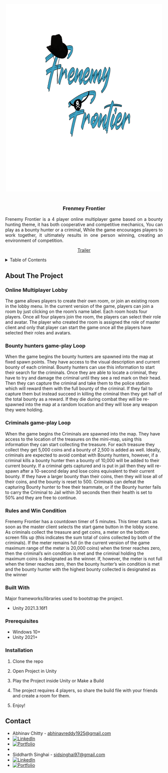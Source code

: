 <!-- Improved compatibility of back to top link: See: https://github.com/othneildrew/Best-README-Template/pull/73 -->
<a name="readme-top"></a>
<!--
*** Thanks for checking out the Best-README-Template. If you have a suggestion
*** that would make this better, please fork the repo and create a pull request
*** or simply open an issue with the tag "enhancement".
*** Don't forget to give the project a star!
*** Thanks again! Now go create something AMAZING! :D
-->



<!-- PROJECT SHIELDS -->
<!--
*** I'm using markdown "reference style" links for readability.
*** Reference links are enclosed in brackets [ ] instead of parentheses ( ).
*** See the bottom of this document for the declaration of the reference variables
*** for contributors-url, forks-url, etc. This is an optional, concise syntax you may use.
*** https://www.markdownguide.org/basic-syntax/#reference-style-links
-->
<div align="center">
    <img src="Title.png" , width = "500", height = "600">
</div>

<!-- PROJECT LOGO -->
<br />
<div align="center">
  <h3 align="center">Frenmey Frontier</h3>
  <p align="justify">
   Frenemy Frontier is a 4 player online multiplayer game based on a bounty hunting theme, it has both cooperative and competitive mechanics, You can play as a bounty hunter or a criminal, While the game encourages players to work together, it ultimately results in one person winning, creating an environment of competition.
    <br />
    <div align="center">
    <a href="https://www.youtube.com/watch?v=_Tr9U8EX-OM" target="_blank">Trailer</a>
    </div>
  </p>
</div>

<!-- TABLE OF CONTENTS -->
<details>
  <summary>Table of Contents</summary>
  <ol>
    <li>
      <a href="#about-the-project">About The Project</a>
      <ul>
        <li><a href="#built-with">Built With</a></li>
      </ul>
    </li>
    <li>
      <a href="#getting-started">Getting Started</a>
      <ul>
        <li><a href="#prerequisites">Prerequisites</a></li>
        <li><a href="#installation">Installation</a></li>
      </ul>
    </li>
    <li><a href="#contact">Contact</a></li>
    <li><a href="#acknowledgments">Acknowledgments</a></li>
  </ol>
</details>



<!-- ABOUT THE PROJECT -->
## About The Project

### Online Multiplayer Lobby
The game allows players to create their own room, or join an existing room in the lobby menu.
In the current version of the game, players can join a room by just clicking on the room’s name label. Each room hosts
four players. Once all four players join the room, the players can select their role and avatar. The
player who created the room is assigned the role of master client and only that player can start the game once all the
players have selected their roles and avatars.
### Bounty hunters game-play Loop
When the game begins the bounty hunters are spawned into the map at fixed spawn points. They have access to the visual description and current bounty of each
criminal. Bounty hunters can use this information to start their search for the criminals. Once they
are able to locate a criminal, they have to try and damage the criminal until they see a red mark on their head. Then they can capture the criminal and take them to the police station which will reward them with the full
bounty of the criminal. If they fail to capture them but instead succeed in killing the criminal then they get half of the
total bounty as a reward. If they die during combat they will be re-spawned into the map at a random location and they
will lose any weapon they were holding.
### Criminals game-play Loop
When the game begins the Criminals are spawned into the map. They have access to the location of the treasures on the mini-map, using this information they can start collecting the treasure. For each treasure they collect they get 5,000 coins
and a bounty of 2,500 is added as well. Ideally, criminals are expected to avoid combat with Bounty hunters, however,
if a criminal kills a bounty hunter then a bounty of 10,000 will be added to their current bounty. If a criminal gets
captured and is put in jail then they will re-spawn after a 10-second delay and lose coins equivalent to their current
bounty. If they have a larger bounty than their coins, then they will lose all of their coins, and the bounty is reset to
500. Criminals can defeat the capturing Bounty hunter to free their teammate, or if the Bounty hunter fails to carry the
Criminal to Jail within 30 seconds then their health is set to 50% and they are free to continue.
### Rules and Win Condition
Frenemy Frontier has a countdown timer of 5 minutes. This timer starts as soon as the master
client selects the start game button in the lobby scene. As criminals collect the treasure and get coins, a meter on the
bottom screen fills up (this indicates the sum total of coins collected by both of the criminals). If the
meter remains full (in the current version of the game maximum range of the meter is 20,000 coins) when the timer
reaches zero, then the criminal’s win condition is met and the criminal holding the maximum coins is designated as
the winner. If, however, the meter is not full when the timer reaches zero, then the bounty hunter’s win condition is
met and the bounty hunter with the highest bounty collected is designated as the winner

### Built With

Major frameworks/libraries used to bootstrap the project.

* Unity 2021.3.16f1

### Prerequisites

* Windows 10+
* Unity 2021+


### Installation

1. Clone the repo

2. Open Project in Unity

3. Play the Project inside Unity or Make a Build

4. The project requires 4 players, so share the build file with your friends and create a room for them.

5. Enjoy!

<!-- CONTACT -->
## Contact

* Abhinav Chitty - abhinavreddy1925@gmail.com
* [![LinkedIn][linkedin-shield]][linkedin-url]
* [![Portfolio][portfolioIcon-url]][portfolio-url]
* 
* Siddharth Singhai - sidsinghai97@gmail.com
* [![LinkedIn][linkedin-shield]][linkedin-url2]
* [![Portfolio][portfolioIcon-url]][portfolio-url2]

<!-- MARKDOWN LINKS & IMAGES -->
<!-- https://www.markdownguide.org/basic-syntax/#reference-style-links -->
[linkedin-shield]: https://img.shields.io/badge/-LinkedIn-black.svg?style=for-the-badge&logo=linkedin&colorB=555
[linkedin-url]: https://www.linkedin.com/in/abhinav-chitty-16a341152/
[portfolioIcon-url]: https://img.shields.io/badge/-Portfolio-brightgreen
[portfolio-url]: https://chittya.myportfolio.com/
[linkedin-url2]: https://www.linkedin.com/in/siddharthsinghai97/
[portfolio-url2]: https://sidsinghai97.wixsite.com/portfolio
